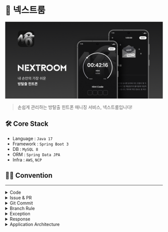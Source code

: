 # 🚪 넥스트룸

![Alt text](images/main.png?version%253D1696469455530)

> 손쉽게 관리하는 방탈출 힌트폰 매니징 서비스, 넥스트룸입니다!

## 🛠 Core Stack

- Language : `Java 17`
- Framework : `Spring Boot 3`
- DB : `MySQL 8`
- ORM : `Spring Data JPA`
- Infra : `AWS`, `NCP`

## 👨‍💻 Convention

---

<details>
<summary>
Code
</summary>
<div markdown="1">

</br>

**객체지향 생활 체조 원칙**

1. 한 메서드에 오직 한 단계의 들여쓰기만 한다.
2. else 키워드를 쓰지 않는다.
3. 모든 원시값과 문자열을 포장(wrap)한다.
4. 한 줄에 점을 하나만 찍는다.
5. 줄여쓰지 않는다.
6. 모든 entity를 작게 유지한다.
7. 2개 이상의 인스턴스 변수를 가진 클래스를 쓰지 않는다.
8. 일급 컬렉션을 쓴다.
9. getter/setter/property를 쓰지 않는다.

</br>

**코드 컨벤션**

[**네이버 핵데이 자바 코드 컨벤션**](https://naver.github.io/hackday-conventions-java/)

</div>
</details>

<details>
<summary>
Issue & PR
</summary>
<div markdown="1">
</br>

**Issue Template**
</br>

```markdown
### Issue 타입

- [ ] 기능 추가
- [ ] 기능 삭제
- [ ] 버그 수정
- [x] 코드 리팩토링

### 이슈 상세 내용

- 이슈 내용 요약 설명

### 체크리스트

- [ ] TODO1
- [ ] TODO2
```

</br>

**PR Template**

```markdown
### PR 타입

- [ ] 기능 추가
- [ ] 기능 삭제
- [ ] 버그 수정
- [x] 코드 리팩토링

### 반영 브랜치

feature/19-> develop

### 작업 사항

- 기존 username만 따로 가져가던 형태에서 관계를 매핑하여 User 객체를 통째로 참조하도록 변경
- 게시글, 댓글 모두 수정/삭제 시 username과 일치하는게 아닌 userId와 일치하는 값을 조회

### 체크리스트

- [x] 빌드에 성공했나요?
- [x] 코드 컨벤션을 잘 지켰나요? (`cmd` + `opt` + `L`)

### 테스트 결과

테스트 결과 이상 없습니다.
```

</details>

<details>
<summary>
Git Commit
</summary>
<div markdown="1">    
</br>

```markdown
# commit 내역 뒤에 이슈번호를 적어주세요!

[FEAT] 새로운 기능에 대한 커밋 (#2)

[FEAT] 새로운 기능에 대한 커밋
[FIX] 버그 수정에 대한 커밋
[BUILD] 빌드 관련 파일 수정에 대한 커밋
[CHORE] 그 외 자잘한 수정에 대한 커밋
[CI] CI 관련 설정 수정에 대한 커밋
[DOCS] 문서 수정에 대한 커밋
[STYLE] 코드 스타일 혹은 포맷 등에 관한 커밋
[REFACTOR] 코드 리팩토링에 대한 커밋
[TEST] 테스트 코드 수정에 대한 커밋
```

</details> 
    
<details>
<summary>
Branch Rule
</summary>
<div markdown="1">

</br>

![Alt text](images/branch_flow.png?version%253D1696469097435)

</br>

- PR 단위는 리뷰어가 감당할 수 있을만큼 최대한 작게 가져갑니다.
- 팀원 모두가 승인해야만 Merge 할 수 있습니다.
- 본인 PR은 본인이 Merge 합니다.
</details>

<details>
<summary>
Exception
</summary>
<div markdown="1">
    
[Spring Exception Handling](https://bcp0109.tistory.com/303)
    
</br>

**Spring 전역으로 공통 Exception 처리**

</details> 
    
<details>
<summary>
Response
</summary>
<div markdown="1">
    
</br>

**BaseResponse**

```java
public class BaseResponseDto<T> {
    private int code;
    private String message;
    private T data;
}
```

</details> 
    
<details>
<summary>
Application Architecture
</summary>
<div markdown="1">
    
</br>

**계층형 구조**

![Alt text](images/application_architecture.png?version%253D1696469463204)

</details>
